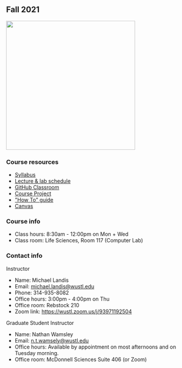 ## Fall 2021

<img src="assets/home/biol4220_logo_trim.png" width="350"/>

### Course resources

* [Syllabus](https://docs.google.com/document/d/1KF-E33A-oBGcFqy7ovui8jmQMkstPyF4UUDU_Gf-kd0/edit?usp=sharing)
* [Lecture & lab schedule](course_schedule.md)
* [GitHub Classroom](https://classroom.github.com/classrooms/69019055-practical-bioinformatics-2021)
* [Course Project](course_project.md)
* ["How To" guide](how_to_guide.md)
* [Canvas](https://wustl.instructure.com/courses/73719)

### Course info

* Class hours: 8:30am - 12:00pm on Mon + Wed
* Class room: Life Sciences, Room 117 (Computer Lab)


### Contact info

Instructor
* Name: Michael Landis
* Email: michael.landis@wustl.edu
* Phone: 314-935-8082
* Office hours: 3:00pm - 4:00pm on Thu
* Office room: Rebstock 210
* Zoom link: https://wustl.zoom.us/j/93971192504

Graduate Student Instructor
* Name: Nathan Wamsley
* Email: n.t.wamsely@wustl.edu
* Office hours: Available by appointment on most afternoons and on Tuesday morning.
* Office room: McDonnell Sciences Suite 406 (or Zoom)
